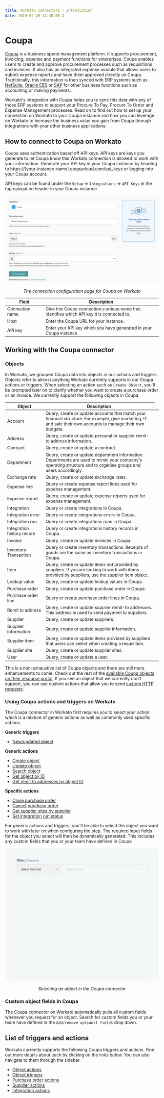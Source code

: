 ```yaml
---
title: Workato connectors - Introduction
date: 2019-04-29 12:40:00 Z
---
```

# Coupa
[Coupa](https://www.coupa.com/) is a business spend management platform. It supports procurement, invoicing, expense and payment functions for enterprises. Coupa enables users to create and approve procurement processes such as requisitions and invoices. It also has an integrated expense module that allows users to submit expense reports and have them approved directly on Coupa. Traditionally, this information is then synced with ERP systems such as [NetSuite](/connectors/netsuite.md), [Oracle EBS](/connectors/oracle-ebs.md) or [SAP](/connectors/sap.md) for other business functions such as accounting or making payments.

Workato's integration with Coupa helps you to sync this data with any of these ERP systems to support your Procure To Pay, Procure To Order and Expense Management processes. Read on to find out how to set up your connection on Workato to your Coupa instance and how you can leverage on Workato to increase the business value you gain from Coupa through integrations with your other business applications.

## How to connect to Coupa on Workato
Coupa uses authentication based off API keys. API keys are keys you generate to let Coupa know this Workato connection is allowed to work with your information. Generate your API key in your Coupa instance by heading to https://[your-instance-name].coupacloud.com/api_keys or logging into your Coupa account.

API keys can be found under the `Setup` => `Integrations` => `API Keys` in the top navigation header in your Coupa instance.

![Configure Coupa connection view](/assets/images/coupa/connection.png)
<center><i>The connection configuration page for Coupa on Workato</i></center>

<table class="unchanged rich-diff-level-one">
  <thead>
    <tr>
        <th width='25%'>Field</th>
        <th>Description</th>
    </tr>
  </thead>
  <tbody>
    <tr>
      <td>Connection name</td>
      <td>Give this Coupa connection a unique name that identifies which API key it is connected to.</td>
    </tr>
    <tr>
      <td>Host</td>
      <td>Enter the Coupa URL for your instance.</td>
    </tr>
    <tr>
      <td>API key</td>
      <td>Enter your API key which you have generated in your Coupa instance.</td>
    </tr>
  </tbody>
</table>

## Working with the Coupa connector

### Objects
In Workato, we grouped Coupa data into objects in our actions and triggers. Objects refer to almost anything Workato currently supports in our Coupa actions or triggers. When selecting an action such as `Create Object`, you'll be prompted later on to clarify whether you want to create a purchase order or an invoice. We currently support the following objects in Coupa.

<table class="unchanged rich-diff-level-one">
  <thead>
    <tr>
        <th width='25%'>Object</th>
        <th>Description</th>
    </tr>
  </thead>
  <tbody>
    <tr>
      <td>Account</td>
      <td>Query, create or update  accounts that match your financial structure. For example, give marketing, IT and sale their own accounts to manage their own budgets.</td>
    </tr>
    <tr>
      <td>Address</td>
      <td>Query, create or update personal or supplier remit-to address information.</td>
    </tr>
    <tr>
      <td>Contract</td>
      <td>Query, create or update a contract.</td>
    </tr>
    <tr>
      <td>Department</td>
      <td>Query, create or update department information. Departments are used to mimic your company's operating structure and to organise groups and users accordingly.</td>
    </tr>
    <tr>
      <td>Exchange rate</td>
      <td>Query, create or update exchange rates.</td>
    </tr>
    <tr>
      <td>Expense line</td>
      <td>Query or create expense report lines used for expense management.<td>
    </tr>
    <tr>
      <td>Expense report</td>
      <td>Query, create or update expense reports used for expense management.<td>
    </tr>
    <tr>
      <td>Integration</td>
      <td>Query or create integrations in Coupa.</td>
    </tr>
    <tr>
      <td>Integration error</td>
      <td>Query or create integrations errors in Coupa.</td>
    </tr>
    <tr>
      <td>Integration run</td>
      <td>Query or create integrations runs in Coupa.</td>
    </tr>
    <tr>
      <td>Integration history record</td>
      <td>Query or create integrations history records in Coupa.</td>
    </tr>
    <tr>
      <td>Invoice</td>
      <td>Query, create or update invoices in Coupa.</td>
    </tr>
    <tr>
      <td>Inventory Transaction</td>
      <td>Query or create inventory transactions. Receipts of goods are the same as inventory transactions in Coupa.</td>
    </tr>
    <tr>
      <td>Item</td>
      <td>Query, create or update items not provided by suppliers. If you are looking to work with items provided by suppliers, use the supplier item object.</td>
    </tr>
    <tr>
      <td>Lookup value</td>
      <td>Query, create or update lookup values in Coupa.</td>
    </tr>
    <tr>
      <td>Purchase order</td>
      <td>Query, create or update purchase order in Coupa.</td>
    </tr>
    <tr>
      <td>Purchase order line</td>
      <td>Query or create purchase order lines in Coupa.</td>
    </tr>
    <tr>
      <td>Remit to address</td>
      <td>Query, create or update supplier remit-to addresses. This address is used to send payment to suppliers.</td>
    </tr>
    <tr>
      <td>Supplier</td>
      <td>Query, create or update suppliers.</td>
    </tr>
    <tr>
      <td>Supplier information</td>
      <td>Query, create or update supplier information.</td>
    </tr>
    <tr>
      <td>Supplier item</td>
      <td>Query, create or update items provided by suppliers that users can select when creating a requisition.</td>
    </tr>
    <tr>
      <td>Supplier site</td>
      <td>Query, create or update supplier sites.</td>
    </tr>
    <tr>
      <td>User</td>
      <td>Query, create or update a user.</td>
    </tr>
  </tbody>
</table>

This is a non-exhaustive list of Coupa objects and there are still more enhancements to come. Check out the rest of the [available Coupa objects on their resource portal](https://success.coupa.com/Integrate/Technical_Documentation/API/Resources). If you see an object that we currently don't support, you can use custom actions that allow you to send [custom HTTP requests](/developing-connectors/custom-actions.md).

### Using Coupa actions and triggers on Workato
The Coupa connector in Workato first requires you to select your action which is a mixture of generic actions as well as commonly used specific actions.

**Generic triggers**
- [New/updated object](/connectors/coupa/object-triggers.md)

**Generic actions**
- [Create object](/connectors/coupa/object-actions.md)
- [Update object](/connectors/coupa/object-actions.md)
- [Search object](/connectors/coupa/object-actions.md)
- [Get object by ID](/connectors/coupa/object-actions.md)
- [Get remit to addresses by object ID](/connectors/coupa/object-actions.md)

**Specific actions**
- [Close purchase order](/connectors/coupa/purchase-order-actions.md)
- [Cancel purchase order](/connectors/coupa/purchase-order-actions.md)
- [Get supplier sites by supplier](/connectors/coupa/supplier-actions.md)
- [Set integration run status](/connectors/coupa/integration-action.md)

For generic actions and triggers, you'll be able to select the object you want to work with later on when configuring the step. The required input fields for the object you select will then be dynamically generated. This includes any custom fields that you or your team have defined in Coupa

![Selecting an object](/assets/images/coupa/selecting-object.gif)
<center><i>Selecting an object in the Coupa connector</i></center>


### Custom object fields in Coupa
The Coupa connector on Workato automatically pulls all custom fields whenever you request for an object. Search for custom fields you or your team have defined in the `Add/remove optional fields` drop down.


## List of triggers and actions
Workato currently supports the following Coupa triggers and actions. Find out more details about each by clicking on the links below. You can also navigate to them through the sidebar.

  * [Object actions](/connectors/coupa/object-actions.md)
  * [Object triggers](/connectors/coupa/object-triggers.md)
  * [Purchase order actions](/connectors/coupa/purchase-order-actions.md)
  * [Supplier actions](/connectors/coupa/supplier-actions.md)
  * [Integration actions](/connectors/coupa/integration-action.md)
